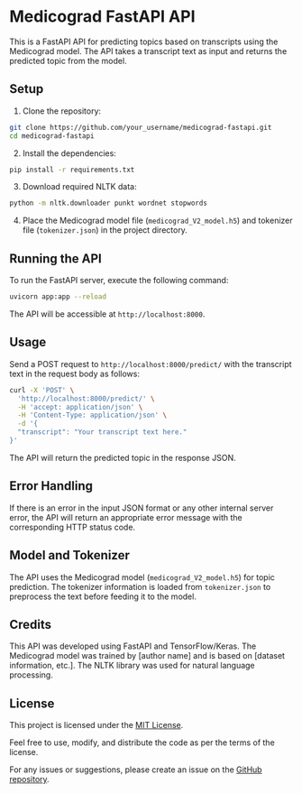 # Medicograd FastAPI API

This is a FastAPI API for predicting topics based on transcripts using the Medicograd model. The API takes a transcript text as input and returns the predicted topic from the model.

## Setup

1. Clone the repository:

```bash
git clone https://github.com/your_username/medicograd-fastapi.git
cd medicograd-fastapi
```

2. Install the dependencies:

```bash
pip install -r requirements.txt
```

3. Download required NLTK data:

```bash
python -m nltk.downloader punkt wordnet stopwords
```

4. Place the Medicograd model file (`medicograd_V2_model.h5`) and tokenizer file (`tokenizer.json`) in the project directory.

## Running the API

To run the FastAPI server, execute the following command:

```bash
uvicorn app:app --reload
```

The API will be accessible at `http://localhost:8000`.

## Usage

Send a POST request to `http://localhost:8000/predict/` with the transcript text in the request body as follows:

```bash
curl -X 'POST' \
  'http://localhost:8000/predict/' \
  -H 'accept: application/json' \
  -H 'Content-Type: application/json' \
  -d '{
  "transcript": "Your transcript text here."
}'
```

The API will return the predicted topic in the response JSON.

## Error Handling

If there is an error in the input JSON format or any other internal server error, the API will return an appropriate error message with the corresponding HTTP status code.

## Model and Tokenizer

The API uses the Medicograd model (`medicograd_V2_model.h5`) for topic prediction. The tokenizer information is loaded from `tokenizer.json` to preprocess the text before feeding it to the model.

## Credits

This API was developed using FastAPI and TensorFlow/Keras. The Medicograd model was trained by [author name] and is based on [dataset information, etc.]. The NLTK library was used for natural language processing.

## License

This project is licensed under the [MIT License](LICENSE).

Feel free to use, modify, and distribute the code as per the terms of the license.

For any issues or suggestions, please create an issue on the [GitHub repository](https://github.com/your_username/medicograd-fastapi).
